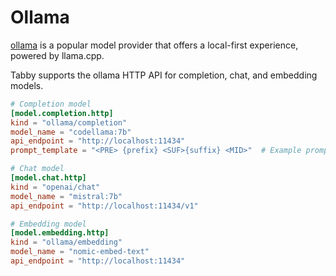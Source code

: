 # Ollama

[ollama](https://github.com/ollama/ollama/blob/main/docs/api.md#generate-a-completion) is a popular model provider that offers a local-first experience, powered by llama.cpp.

Tabby supports the ollama HTTP API for completion, chat, and embedding models.

```toml title="~/.tabby/config.toml"
# Completion model
[model.completion.http]
kind = "ollama/completion"
model_name = "codellama:7b"
api_endpoint = "http://localhost:11434"
prompt_template = "<PRE> {prefix} <SUF>{suffix} <MID>"  # Example prompt template for the CodeLlama model series.

# Chat model
[model.chat.http]
kind = "openai/chat"
model_name = "mistral:7b"
api_endpoint = "http://localhost:11434/v1"

# Embedding model
[model.embedding.http]
kind = "ollama/embedding"
model_name = "nomic-embed-text"
api_endpoint = "http://localhost:11434"
```
